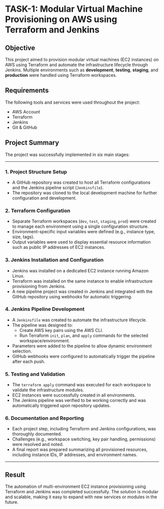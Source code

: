 # TASK-1: Modular Virtual Machine Provisioning on AWS using Terraform and Jenkins

## Objective  
This project aimed to provision modular virtual machines (EC2 instances) on AWS using Terraform and automate the infrastructure lifecycle through Jenkins. Multiple environments such as **development**, **testing**, **staging**, and **production** were handled using Terraform workspaces.

## Requirements  
The following tools and services were used throughout the project:

- AWS Account  
- Terraform  
- Jenkins  
- Git & GitHub

## Project Summary  
The project was successfully implemented in six main stages:

---

### 1. Project Structure Setup  
- A GitHub repository was created to host all Terraform configurations and the Jenkins pipeline script (`Jenkinsfile`).  
- The repository was cloned to the local development machine for further configuration and development.

### 2. Terraform Configuration  
- Separate Terraform workspaces (`dev`, `test`, `staging`, `prod`) were created to manage each environment using a single configuration structure.  
- Environment-specific input variables were defined (e.g., instance type, size, tags).  
- Output variables were used to display essential resource information such as public IP addresses of EC2 instances.

### 3. Jenkins Installation and Configuration  
- Jenkins was installed on a dedicated EC2 instance running Amazon Linux.  
- Terraform was installed on the same instance to enable infrastructure provisioning from Jenkins.  
- A new pipeline project was created in Jenkins and integrated with the GitHub repository using webhooks for automatic triggering.

### 4. Jenkins Pipeline Development  
- A `Jenkinsfile` was created to automate the infrastructure lifecycle.  
- The pipeline was designed to:
  - Create AWS key pairs using the AWS CLI.
  - Run Terraform `init`, `plan`, and `apply` commands for the selected workspace/environment.  
- Parameters were added to the pipeline to allow dynamic environment selection.  
- GitHub webhooks were configured to automatically trigger the pipeline after each push.

### 5. Testing and Validation  
- The `terraform apply` command was executed for each workspace to validate the infrastructure modules.  
- EC2 instances were successfully created in all environments.  
- The Jenkins pipeline was verified to be working correctly and was automatically triggered upon repository updates.

### 6. Documentation and Reporting  
- Each project step, including Terraform and Jenkins configurations, was thoroughly documented.  
- Challenges (e.g., workspace switching, key pair handling, permissions) were resolved and noted.  
- A final report was prepared summarizing all provisioned resources, including instance IDs, IP addresses, and environment names.

---

## Result  
The automation of multi-environment EC2 instance provisioning using Terraform and Jenkins was completed successfully. The solution is modular and scalable, making it easy to expand with new services or modules in the future.
